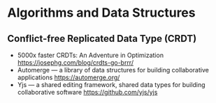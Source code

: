 # Algorithms and Data Structures

## Conflict-free Replicated Data Type (CRDT)

* 5000x faster CRDTs: An Adventure in Optimization
  https://josephg.com/blog/crdts-go-brrr/
* Automerge — a library of data structures for building collaborative applications
  https://automerge.org/
* Yjs — a shared editing framework, shared data types for building collaborative software
  https://github.com/yjs/yjs
